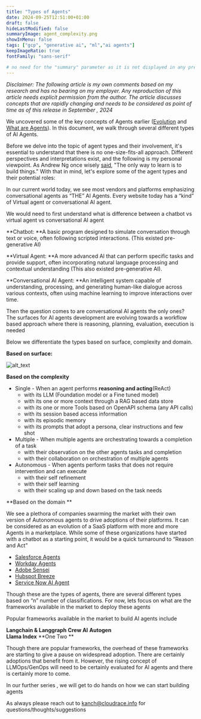 ```yaml
---
title: "Types of Agents"
date: 2024-09-25T12:51:00+01:00
draft: false
hideLastModified: false
summaryImage: agent_complexity.png
showInMenu: false
tags: ["gcp", "generative ai", "ml","ai agents"]
keepImageRatio: true
fontFamily: "sans-serif"

# no need for the "summary" parameter as it is not displayed in any previews
---
```


_Disclaimer: The following article is my own comments based on my research and has no bearing on my employer. Any reproduction of this article needs explicit permission from the author. The article discusses concepts that are rapidly changing and needs to be considered as point of time as of this release in September , 2024_

We uncovered some of the key concepts of Agents earlier ([Evolution](https://cloudrace.info/generative-ai/ai-agents/) and [What are Agents](https://cloudrace.info/generative-ai/ai_agent_wth/)). In this document, we walk through several different types of AI Agents. 

Before we delve into the topic of agent types and their involvement, it's essential to understand that there is no one-size-fits-all approach. Different perspectives and interpretations exist, and the following is my personal viewpoint. As Andrew Ng once wisely [said](https://x.com/AndrewYNg/status/1801295202788983136), "The only way to learn is to build things." With that in mind, let's explore some of the agent types and their potential roles:

In our current world today, we see most vendors and platforms emphasizing conversational agents as “THE” AI Agents. Every website today has a “kind” of Virtual agent or conversational AI agent. 

We would need to first understand what is difference between a chatbot vs virtual agent vs conversational AI agent

**Chatbot: **A basic program designed to simulate conversation through text or voice, often following scripted interactions. (This existed pre-generative AI)

**Virtual Agent: **A more advanced AI that can perform specific tasks and provide support, often incorporating natural language processing and contextual understanding (This also existed pre-generative AI).

**Conversational AI Agent: **An intelligent system capable of understanding, processing, and generating human-like dialogue across various contexts, often using machine learning to improve interactions over time.

Then the question comes to are conversational AI agents the only ones? The surfaces for AI agents development are evolving towards a workflow based approach where there is reasoning, planning, evaluation, execution is needed

Below we differentiate the types based on surface, complexity and domain. 

**Based on surface:**

![alt_text](images/agent_complexity.png "Agent Complexity")


**Based on the complexity**


*   Single - When an agent performs **reasoning and acting**(ReAct)
    *   with  its LLM (Foundation model or a Fine tuned model)
    *    with its one or more context through a RAG based data store
    *   with its one or more Tools based on OpenAPI schema (any API calls)
    *   with its session based access information
    *   with its episodic memory
    *   with its prompts that adopt a persona, clear instructions and few shot
*   Multiple - When multiple agents are orchestrating towards a completion of a task
    *   with their observation on the other agents tasks and completion
    *   with their collaboration on orchestration of multiple agents
*   Autonomous - When agents perform tasks that does not require intervention and can execute 
    *   with their self refinement
    *   with their self learning
    *   with their scaling up and down based on the task needs

**Based on the domain **

We see a plethora of companies swarming the market with their own version of Autonomous agents to drive adoptions of their platforms. It can be considered as an evolution of a SaaS platform with more and more Agents in a marketplace. While some of these organizations have started with a chatbot as a starting point, it would be a quick turnaround to “Reason and Act”



*   [Salesforce Agents](https://www.salesforce.com/blog/ai-software-development/)
*   [Workday Agents](https://investor.workday.com/2024-09-17-Workday-Announces-New-AI-Agents-to-Transform-HR-and-Finance-Processes)
*   [Adobe Sensei](https://www.adobe.com/ai/overview.html)
*   [Hubspot Breeze](https://www.hubspot.com/products/artificial-intelligence)
*   [Service Now AI Agent](https://www.servicenow.com/products/ai-agents.html)

Though these are the types of agents, there are several different types based on “n” number of classifications. For now, lets focus on what are the frameworks available in the market to deploy these agents

Popular frameworks available in the market to build AI agents include 

**Langchain & Langgraph**
**Crew AI** 
**Autogen**  
**Llama Index**
**One Two **

Though there are popular frameworks, the overhead of these frameworks are starting to give a pause on widespread adoption. There are certainly adoptions that benefit from it. However, the rising concept of LLMOps/GenOps will need to be certainly evaluated for AI agents and there is certainly more to come. 

In our further series , we will get to do hands on how we can start building agents 

As always please reach out to [kanch@cloudrace.info](mailto:kanch@cloudrace.info) for questions/thoughts/suggestions
